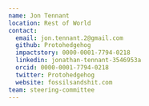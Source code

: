 ```yaml
---
name: Jon Tennant
location: Rest of World
contact:
  email: jon.tennant.2@gmail.com
  github: Protohedgehog
  impactstory: 0000-0001-7794-0218
  linkedin: jonathan-tennant-3546953a
  orcid: 0000-0001-7794-0218
  twitter: Protohedgehog
  website: fossilsandshit.com
team: steering-committee
---
```

